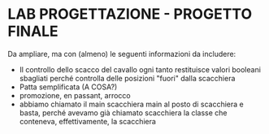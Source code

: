 # LAB PROGETTAZIONE - PROGETTO FINALE
Da ampliare, ma con (almeno) le seguenti informazioni da includere:
 - Il controllo dello scacco del cavallo ogni tanto restituisce valori booleani sbagliati perché controlla delle posizioni "fuori" dalla scacchiera
 - Patta semplificata (A COSA?)
 - promozione, en passant, arrocco
 - abbiamo chiamato il main scacchiera main al posto di scacchiera e basta, perché avevamo già chiamato scacchiera la classe che conteneva, effettivamente, la scacchiera
